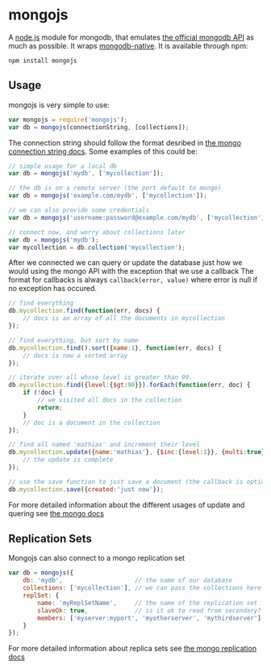 # mongojs
A [node.js](http://nodejs.org) module for mongodb, that emulates [the official mongodb API](http://www.mongodb.org/display/DOCS/Home) as much as possible. It wraps [mongodb-native](https://github.com/christkv/node-mongodb-native/).
It is available through npm:

	npm install mongojs

## Usage

mongojs is very simple to use:

``` js
var mongojs = require('mongojs');
var db = mongojs(connectionString, [collections]);
```

The connection string should follow the format desribed in [the mongo connection string docs](http://docs.mongodb.org/manual/reference/connection-string/).
Some examples of this could be:

``` js
// simple usage for a local db
var db = mongojs('mydb', ['mycollection']);

// the db is on a remote server (the port default to mongo)
var db = mongojs('example.com/mydb', ['mycollection']);

// we can also provide some credentials
var db = mongojs('username:password@example.com/mydb', ['mycollection']);

// connect now, and worry about collections later
var db = mongojs('mydb');
var mycollection = db.collection('mycollection');
```

After we connected we can query or update the database just how we would using the mongo API with the exception that we use a callback
The format for callbacks is always `callback(error, value)` where error is null if no exception has occured.

``` js
// find everything
db.mycollection.find(function(err, docs) {
	// docs is an array of all the documents in mycollection
});

// find everything, but sort by name
db.mycollection.find().sort({name:1}, function(err, docs) {
	// docs is now a sorted array
});

// iterate over all whose level is greater than 90.
db.mycollection.find({level:{$gt:90}}).forEach(function(err, doc) {
	if (!doc) {
		// we visited all docs in the collection
		return;
	}
	// doc is a document in the collection
});

// find all named 'mathias' and increment their level
db.mycollection.update({name:'mathias'}, {$inc:{level:1}}, {multi:true}, function(err) {
	// the update is complete
});

// use the save function to just save a document (the callback is optional for all writes)
db.mycollection.save({created:'just now'});
```

For more detailed information about the different usages of update and quering see [the mongo docs](http://www.mongodb.org/display/DOCS/Manual)

## Replication Sets

Mongojs can also connect to a mongo replication set

``` js
var db = mongojs({
	db: 'mydb',                    // the name of our database
	collections: ['mycollection'], // we can pass the collections here also
	replSet: {
		name: 'myReplSetName',     // the name of the replication set
		slaveOk: true,             // is it ok to read from secondary? defaults to false
		members: ['myserver:myport', 'myotherserver', 'mythirdserver']
	}
});
```

For more detailed information about replica sets see [the mongo replication docs](http://www.mongodb.org/display/DOCS/Replica+Sets)
